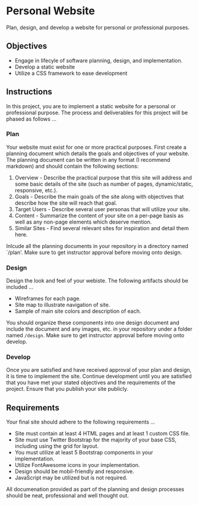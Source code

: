 # Personal Website

Plan, design, and develop a website for personal or professional purposes.

## Objectives
* Engage in lifecyle of software planning, design, and implementation.
* Develop a static website
* Utilize a CSS framework to ease development

## Instructions
In this project, you are to implement a static website for a personal or professional purpose. The process and deliverables for this project will be phased as follows ...

### Plan
Your website must exist for one or more practical purposes. First create a planning document which details the goals and objectives of your website. The planning document can be written in any format (I recommend markdown) and should contain the following sections:

1. Overview - Describe the practical purpose that this site will address and some basic details of the site (such as number of pages, dynamic/static, responsive, etc.).
2. Goals - Describe the main goals of the site along with objectives that describe how the site will reach that goal.
3. Target Users - Describe several user personas that will utilize your site.
4. Content - Summarize the content of your site on a per-page basis as well as any non-page elements which deserve mention.
5. Similar Sites - Find several relevant sites for inspiration and detail them here.

Inlcude all the planning documents in your repository in a directory named `/plan'. Make sure to get instructor approval before moving onto design.

### Design
Design the look and feel of your webiste. The following artifacts should be included ...

* Wireframes for each page.
* Site map to illustrate navigation of site.
* Sample of main site colors and description of each.

You should organize these components into one design document and include the document and any images, etc. in your repository under a folder named `/design`. Make sure to get instructor approval before moving onto develop.

### Develop
Once you are satisfied and have received approval of your plan and design, it is time to implement the site. Continue development until you are satisfied that you have met your stated objectives and the requirements of the project. Ensure that you publish your site publicly.

## Requirements
Your final site should adhere to the following requirements ...

* Site must contain at least 4 HTML pages and at least 1 custom CSS file.
* Site must use Twitter Bootstrap for the majority of your base CSS, including using the grid for layout.
* You must utilize at least 5 Bootstrap components in your implementation.
* Utilize FontAwesome icons in your implementation.
* Design should be mobil-friendly and responsive.
* JavaScript may be utilized but is not required.

All documenation provided as part of the planning and design processes should be neat, professional and well thought out.
